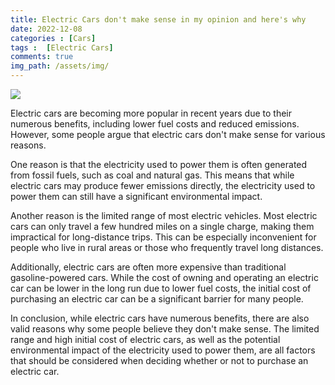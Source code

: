 ```yaml
---
title: Electric Cars don't make sense in my opinion and here's why
date: 2022-12-08
categories : [Cars]
tags :  [Electric Cars]
comments: true
img_path: /assets/img/
---
```


<img src="tesla.jpeg">

<script async src="https://pagead2.googlesyndication.com/pagead/js/adsbygoogle.js?client=ca-pub-2125431543426665"
     crossorigin="anonymous"></script>
<ins class="adsbygoogle"
     style="display:block; text-align:center;"
     data-ad-layout="in-article"
     data-ad-format="fluid"
     data-ad-client="ca-pub-2125431543426665"
     data-ad-slot="3654420654"></ins>
<script>
     (adsbygoogle = window.adsbygoogle || []).push({});
</script>

Electric cars are becoming more popular in recent years due to their numerous benefits, including lower fuel costs and reduced emissions. However, some people argue that electric cars don't make sense for various reasons.

One reason is that the electricity used to power them is often generated from fossil fuels, such as coal and natural gas. This means that while electric cars may produce fewer emissions directly, the electricity used to power them can still have a significant environmental impact.

Another reason is the limited range of most electric vehicles. Most electric cars can only travel a few hundred miles on a single charge, making them impractical for long-distance trips. This can be especially inconvenient for people who live in rural areas or those who frequently travel long distances.

Additionally, electric cars are often more expensive than traditional gasoline-powered cars. While the cost of owning and operating an electric car can be lower in the long run due to lower fuel costs, the initial cost of purchasing an electric car can be a significant barrier for many people.

In conclusion, while electric cars have numerous benefits, there are also valid reasons why some people believe they don't make sense. The limited range and high initial cost of electric cars, as well as the potential environmental impact of the electricity used to power them, are all factors that should be considered when deciding whether or not to purchase an electric car.